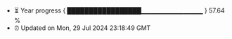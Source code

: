 - ⏳ Year progress { █████████████████▁▁▁▁▁▁▁▁▁▁▁▁▁ } 57.64 %
- ⏰ Updated on Mon, 29 Jul 2024 23:18:49 GMT

